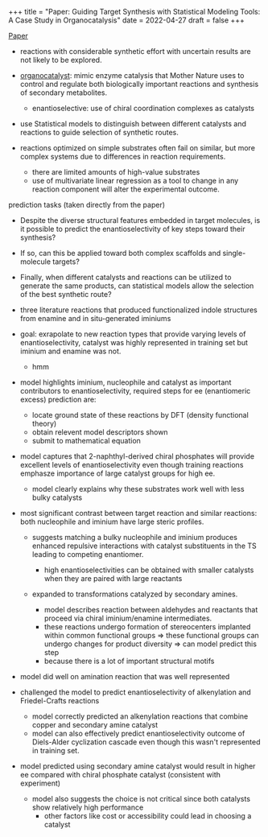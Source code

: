 +++
title = "Paper: Guiding Target Synthesis with Statistical Modeling Tools: A Case Study in Organocatalysis"
date = 2022-04-27
draft = false
+++

[Paper](https://pubs.acs.org/doi/10.1021/acs.orglett.1c04134)

- reactions with considerable synthetic effort with uncertain results are not likely to be explored.
- [organocatalyst](https://www.sciencedirect.com/topics/chemistry/organocatalyst): mimic enzyme catalysis that Mother Nature uses to control and regulate both biologically important reactions and synthesis of secondary metabolites.
  - enantioselective: use of chiral coordination complexes as catalysts
- use Statistical models to distinguish between different catalysts and reactions to guide selection of synthetic routes.

- reactions optimized on simple substrates often fail on similar, but more complex systems due to differences in reaction requirements.
  - there are limited amounts of high-value substrates
  - use of multivariate linear regression as a tool to change in any reaction component will alter the experimental outcome.

prediction tasks (taken directly from the paper)
- Despite the diverse structural features embedded in target molecules, is it possible to predict the enantioselectivity of key steps toward their synthesis?
- If so, can this be applied toward both complex scaffolds and single-molecule targets?
-  Finally, when different catalysts and reactions can be utilized to generate the same products, can statistical models allow the selection of the best synthetic route?

- three literature reactions that produced functionalized indole structures from enamine and in situ-generated iminiums

- goal: exrapolate to new reaction types that provide varying levels of enantioselectivity, catalyst was highly represented in training set but iminium and enamine was not.
  - hmm
- model highlights iminium, nucleophile and catalyst as important contributors to enantioselectivity, required steps for ee (enantiomeric excess) prediction are:
  - locate ground state of these reactions by DFT (density functional theory)
  - obtain relevent model descriptors shown
  - submit to mathematical equation

- model captures that 2-naphthyl-derived chiral phosphates will provide excellent levels of enantioselectivity even though training reactions emphasze importance of large catalyst groups for high ee.
  - model clearly explains why these substrates work well with less bulky catalysts
- most significant contrast between target reaction and similar reactions: both nucleophile and iminium have large steric profiles.
  - suggests matching a bulky nucleophile and iminium produces enhanced repulsive interactions with catalyst substituents in the TS leading to competing enantiomer.
    - high enantioselectivities can be obtained with smaller catalysts when they are paired with large reactants

  - expanded to transformations catalyzed by secondary amines.
    - model describes reaction between aldehydes and reactants that proceed via chiral iminium/enamine intermediates.
    - these reactions undergo formation of stereocenters implanted within common functional groups => these functional groups can undergo changes for product diversity => can model predict this step
    - because there is a lot of important structural motifs 

- model did well on amination reaction that was well represented
- challenged the model to predict enantioselectivity of alkenylation and Friedel-Crafts reactions
  - model correctly predicted an alkenylation reactions that combine copper and secondary amine catalyst
  - model can also effectively predict enantioselectivity outcome of Diels-Alder cyclization cascade even though this wasn't represented in training set.

- model predicted using secondary amine catalyst would result in higher ee compared with chiral phosphate catalyst (consistent with experiment)
  - model also suggests the choice is not critical since both catalysts show relatively high performance
    - other factors like cost or accessibility could lead in choosing a catalyst
